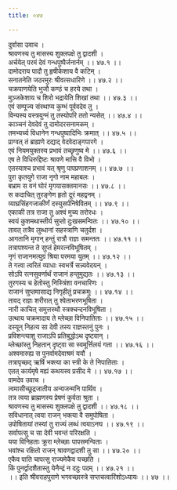 ```yaml
---
title: ०४७

---
```

दुर्वासा उवाच ।  
श्रावणस्य तु मासस्य शुक्लपक्षे तु द्वादशी ।  
अर्चयेत् परमं देवं गन्धपुष्पैर्जनार्नम् ।। ४७.१ ।।  
दामोदराय पादौ तु हृषीकेशाय वै कटिम् ।  
सनातनेति जठरमुरः श्रीवत्सधारिणे ।। ४७.२ ।।  
चक्रपाणयेति भुजौ कण्ठं च हरये तथा ।  
मुञ्जकेशाय च शिरो भद्रायेति शिखां तथा ।। ४७.३ ।।  
एवं सम्पूज्य संस्थाप्य कुम्भं पूर्ववदेव तु ।  
विन्यस्य वस्त्रयुग्मं तु तस्योपरि ततो न्यसेत् ।। ४७.४ ।।  
काञ्चनं देवदेवं तु दामोदरसनामकम् ।  
तमभ्यर्च्य विधानेन गन्धपुष्पादिभिः क्रमात् ।। ४७.५ ।।  
प्राग्वत् तं ब्राह्मणे दद्याद् वेदवेदाङ्गपारगे ।  
एवं नियमयुक्तस्य प्रभावं तच्छृणुष्व मे ।। ४७.६ ।।  
एष ते विधिरुद्दिष्टः श्रावणे मासि वै विभो ।  
एतस्याश्च प्रभावं यत् श्रृणु पापप्रणाशनम् ।। ४७.७ ।।  
पुरा कृतयुगे राजा नृगो नाम महाबलः ।  
बभ्राम स वनं घोरं मृगयासक्तमानसः ।। ४७.८ ।।  
स कदाचित् तुरङ्गेण हृतो दूरं महद्वनम् ।  
व्याघ्रसिंहगजाकीर्णं दस्युसर्पनिषेवितम् ।। ४७.९ ।।  
एकाकी तत्र राजा तु अश्वं मुच्य तरोरधः ।  
स्वयं कुशमथास्तीर्य सुप्तो दुःखसमन्वितः ।। ४७.१० ।।  
तावत् तत्रैव लुब्धानां सहस्त्राणि चतुर्दश ।  
आगतानि मृगान् हन्तुं रात्रौ राज्ञः समन्ततः ।। ४७.११ ।।  
तत्रापश्यन्त ते सुप्तं हेमरत्नविभूषितम् ।  
नृगं राजानमत्युग्रं श्रिया परमया युतम् ।। ४७.१२ ।।  
ते गत्वा त्वरितं व्याधाः स्वभर्त्रे सन्न्यवेदयन् ।  
सोऽपि रत्नसुवर्णार्थं राजानं हन्तुमुद्यतः ।। ४७.१३ ।।  
तुरगस्य च हेतोस्तु निस्त्रिंशा वनचारिणः ।  
राजानं सुप्तमासाद्य निगृहीतुं प्रचक्रमुः ।। ४७.१४ ।।  
तावद् राज्ञः शरीरात् तु श्वेताभरणभूषिता ।  
नारी काचित् समुत्तस्थौ स्त्रक्चन्दनविभूषिता ।  
उत्थाय चक्रमादाय ते म्लेच्छा विनिपातिताः ।। ४७.१५ ।।  
दस्यून् निहत्य सा देवी तस्य राज्ञस्तनुं पुनः ।  
प्रविशन्त्याशु राजाऽपि प्रतिबुद्धोऽथ दृष्टवान् ।  
म्लेच्छांस्तु निहतान् दृष्ट्वा सा स्वमूर्त्तिलयं गता ।। ४७.१६ ।।  
अश्वमारुह्य स पुनर्वामदेवाश्रमं ययौ ।  
तत्रापृच्छद् ऋषिं भक्त्या का स्त्री के ते निपातिताः ।  
एतत् कार्यमृषे मह्यं कथयस्व प्रसीद मे ।। ४७.१७ ।।  
वामदेव उवाच ।  
त्वमासीच्छूद्रजातीय अन्यजन्मनि पार्थिव ।  
तत्र त्वया ब्राह्मणस्य प्रेषणं कुर्वता श्रुता ।  
श्रावणस्य तु मासस्य शुक्लपक्षे तु द्वादशी ।। ४७.१८ ।।  
सविधानात् त्वया राजन् भक्त्या वै समुपोषिता ।  
उपोषितायां तस्यां तु राज्यं लब्धं त्वयाऽनघ ।। ४७.१९ ।।  
सर्वापत्सु च सा देवी भवन्तं परिरक्षति ।  
यया विनिहताः क्रूरा म्लेच्छाः पापसमन्विताः ।  
भवांश्च रक्षितो राजन् श्रावणद्वादशी तु सा ।। ४७.२० ।।  
एकैव पाति चापत्सु राज्यमेकैव यच्छति ।  
किं पुनर्द्वादशैतास्तु येनैन्द्रं न ददुः पदम् ।। ४७.२१ ।।  
।। इति श्रीवराहपुराणे भगवच्छास्त्रे सप्तचत्वारिंशोऽध्यायः ।। ४७ ।।